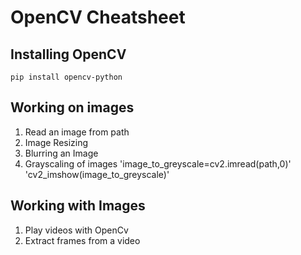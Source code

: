 # OpenCV Cheatsheet

## Installing OpenCV

`pip install opencv-python`

## Working on images
  
  1. Read an image from path
  2. Image Resizing
  3. Blurring an Image
  4. Grayscaling of images 'image_to_greyscale=cv2.imread(path,0)' 'cv2_imshow(image_to_greyscale)'

## Working with Images

  1. Play videos with OpenCv
  2. Extract frames from a video


